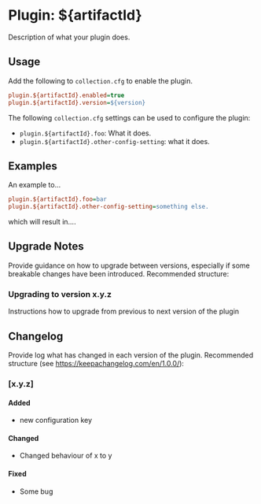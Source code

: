 # Plugin: ${artifactId}

Description of what your plugin does.

## Usage

Add the following to `collection.cfg` to enable the plugin.

```ini
plugin.${artifactId}.enabled=true
plugin.${artifactId}.version=${version}
```

The following `collection.cfg` settings can be used to configure the plugin:

* `plugin.${artifactId}.foo`: What it does.
* `plugin.${artifactId}.other-config-setting`: what it does.

## Examples

An example to...

```ini
plugin.${artifactId}.foo=bar
plugin.${artifactId}.other-config-setting=something else.
```

which will result in....

## Upgrade Notes

Provide guidance on how to upgrade between versions, especially if some breakable changes have been introduced.
Recommended structure:

### Upgrading to version x.y.z
Instructions how to upgrade from previous to next version of the plugin

## Changelog

Provide log what has changed in each version of the plugin.
Recommended structure (see https://keepachangelog.com/en/1.0.0/):

### [x.y.z]
#### Added
- new configuration key

#### Changed
- Changed behaviour of x to y

#### Fixed
- Some bug
